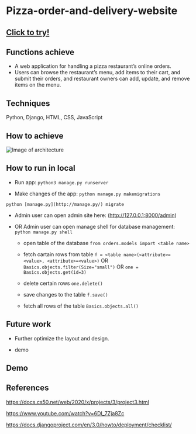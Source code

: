# Pizza-order-and-delivery-website

## [Click to try!](https://flora-pizza.herokuapp.com/)

## Functions achieve

* A web application for handling a pizza restaurant’s online orders.
* Users can browse the restaurant’s menu, add items to their cart, and submit their orders, and restaurant owners can add, update, and remove items on the menu.

## Techniques

 Python, Django, HTML, CSS, JavaScript

## How to achieve

![Image of architecture](https://github.com/YJZFlora/Pizza-order-and-delivery-website/blob/master/Architecture.png)

## How to run in local
* Run app:
```python3 manage.py runserver```

* Make changes of the app:
```python manage.py makemigrations```

```python [manage.py](http://manage.py/) migrate```

* Admin user can open admin site here:
(http://127.0.0.1:8000/admin)

* OR Admin user can open manage shell for database management:
  ```python manage.py shell```

  * open table of the database
  ```from orders.models import <table name>```

  * fetch cartain rows from table
  ```f = <table name>(<attribute>=<value>, <attribute>=<value>)``` OR
  ```Basics.objects.filter(Size="small")``` OR
  ```one = Basics.objects.get(id=3)```

  * delete certain rows
  ```one.delete()```

  * save changes to the table
  ```f.save()```

  * fetch all rows of the table
  ```Basics.objects.all()```

## Future work

* Further optimize the layout and design.

* demo

## Demo

## References

https://docs.cs50.net/web/2020/x/projects/3/project3.html

https://www.youtube.com/watch?v=6DI_7Zja8Zc

https://docs.djangoproject.com/en/3.0/howto/deployment/checklist/
